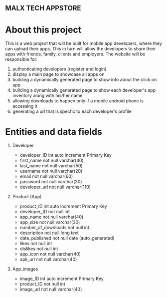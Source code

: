 ## MALX TECH APPSTORE

# About this project

This is a web project that will be built for mobile app developers, where they can upload their 
apps. This in turn will allow the developers to share their apps with friends, family, clients and employers.
The website will be responsible for:
1. authenticating developers (register and login)
2. display a main page to showcase all apps on 
3. building a dynamically generated page to show info about the click on app
4. building a dynamically generated page to show each developer's app inventory along with his/her name
5. allowing downloads to happen only if a mobile android phone is accessing it
6. generating a url that is specfic to each developer's profile 

# Entities and data fields
1. Developer
    - developer_ID int auto increment Primary Key
    - first_name not null varchar(40)
    - last_name not null varchar(50)
    - username not null varchar(20)
    - email not null varchar(60)
    - password not null varchar(30)
    - developer_url not null varchar(110)

2. Product (App)
    - product_ID int auto increment Primary Key
    - developer_ID not null int
    - app_name not null varchar(40)
    - app_size not null varchar(30)
    - number_of_downloads not null int
    - description not null long text
    - date_published not null date (auto_generated)
    - likes not null int
    - dislikes not null int
    - app_icon not null varchar(40)
    - apk_url not null varchar(40)


3. App_images
    - image_ID int auto increment Primary Key
    - product_ID not null int
    - image_url not null varchar(40)


